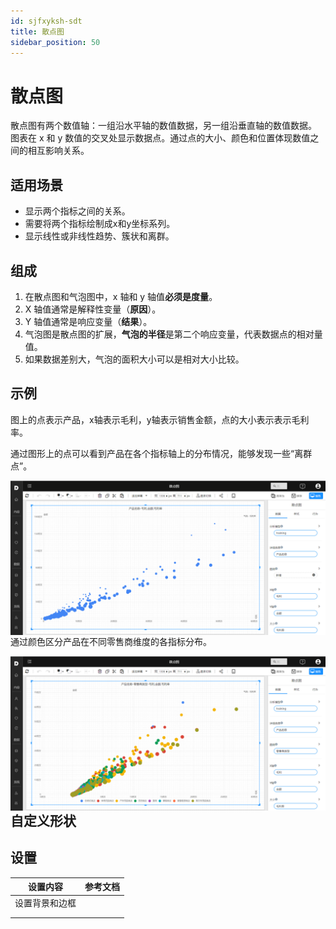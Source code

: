 ```yaml
---
id: sjfxyksh-sdt
title: 散点图
sidebar_position: 50
---
```

# 散点图

散点图有两个数值轴：一组沿水平轴的数值数据，另一组沿垂直轴的数值数据。 图表在 x 和 y 数值的交叉处显示数据点。通过点的大小、颜色和位置体现数值之间的相互影响关系。

## 适用场景

- 显示两个指标之间的关系。
- 需要将两个指标绘制成x和y坐标系列。
- 显示线性或非线性趋势、簇状和离群。

## 组成

1. 在散点图和气泡图中，x 轴和 y 轴值**必须是度量**。
2. X 轴值通常是解释性变量（**原因**）。
3. Y 轴值通常是响应变量（**结果**）。
4. 气泡图是散点图的扩展，**气泡的半径**是第二个响应变量，代表数据点的相对量值。
5. 如果数据差别大，气泡的面积大小可以是相对大小比较。

## 示例

图上的点表示产品，x轴表示毛利，y轴表示销售金额，点的大小表示表示毛利率。

通过图形上的点可以看到产品在各个指标轴上的分布情况，能够发现一些“离群点”。

<img src="../../../static/img/datafor/visualizer/image-20220228140352218.png"  align="left" />

通过颜色区分产品在不同零售商维度的各指标分布。

<img src="../../../static/img/datafor/visualizer/image-20220228140623906.png"  align="left" />

## 自定义形状



## 设置

| 设置内容       | 参考文档 |
| -------------- | -------- |
| 设置背景和边框 |          |
|                |          |
|                |          |

